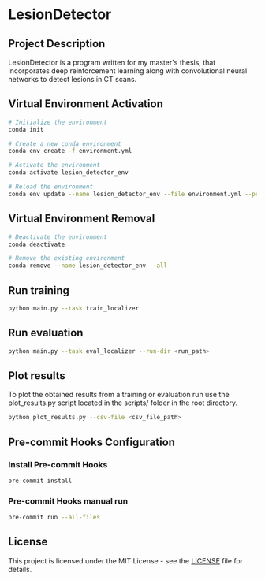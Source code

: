 # LesionDetector
## Project Description
LesionDetector is a program written for my master's thesis, that incorporates deep reinforcement learning along with convolutional neural networks to detect lesions in CT scans.

## Virtual Environment Activation
```bash
# Initialize the environment
conda init

# Create a new conda environment
conda env create -f environment.yml

# Activate the environment
conda activate lesion_detector_env

# Reload the environment
conda env update --name lesion_detector_env --file environment.yml --prune
```

## Virtual Environment Removal
```bash
# Deactivate the environment
conda deactivate

# Remove the existing environment
conda remove --name lesion_detector_env --all
```

## Run training
```bash
python main.py --task train_localizer
```

## Run evaluation
```bash
python main.py --task eval_localizer --run-dir <run_path>
```

## Plot results
To plot the obtained results from a training or evaluation run use the plot_results.py script located in the scripts/ folder in the root directory.
```bash
python plot_results.py --csv-file <csv_file_path>
```

## Pre-commit Hooks Configuration
### Install Pre-commit Hooks
```bash
pre-commit install
```
### Pre-commit Hooks manual run
```bash
pre-commit run --all-files
```

## License
This project is licensed under the MIT License - see the [LICENSE](LICENSE) file for details.
